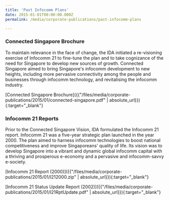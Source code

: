 ```yaml
---
title: 'Past Infocomm Plans'
date: 2015-01-01T00:00:00.000Z
permalink: /media/corporate-publications/past-infocomm-plans

---
```



### **Connected Singapore Brochure**
To maintain relevance in the face of change, the IDA initiated a re-visioning exercise of Infocomm 21 to fine-tune the plan and to take cognizance of the need for Singapore to develop new sources of growth. Connected Singapore aimed to bring Singapore's infocomm development to new heights, including more pervasive connectivity among the people and businesses through infocomm technology, and revitalising the infocomm industry.

[Connected Singapore Brochure]({{"/files/media/corporate-publications/2015/01/connected-singapore.pdf" | absolute_url}}){:target="_blank"}

### **Infocomm 21 Reports**
Prior to the Connected Singapore Vision, IDA formulated the Infocomm 21 report. Infocomm 21 was a five-year strategic plan launched in the year 2000. The plan aimed to harness infocomm technologies to boost national competitiveness and improve Singaporeans' quality of life. Its vision was to develop Singapore into a vibrant and dynamic global infocomm capital with a thriving and prosperous e-economy and a pervasive and infocomm-savvy e-society.

[Infocomm 21 Report (2000)]({{"/files/media/corporate-publications/2015/01/I212000.zip" | absolute_url}}){:target="_blank"}

[Infocomm 21 Status Update Report (2002)]({{"/files/media/corporate-publications/2015/01/I21RptUpdate.pdf" | absolute_url}}){:target="_blank"}